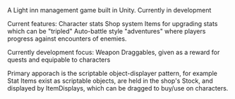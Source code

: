 A Light inn management game built in Unity. Currently in development

Current features:
Character stats
Shop system
Items for upgrading stats which can be "tripled"
Auto-battle style "adventures" where players progress against encounters of enemies.

Currently development focus:
Weapon Draggables, given as a reward for quests and equipable to characters

Primary apporach is the scriptable object-displayer pattern, for example
Stat Items exist as scriptable objects, are held in the shop's Stock, and displayed by ItemDisplays, which can be dragged to buy/use on characters.
